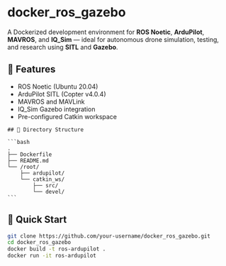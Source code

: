 # docker_ros_gazebo
A Dockerized development environment for **ROS Noetic**, **ArduPilot**, **MAVROS**, and **IQ_Sim** — ideal for autonomous drone simulation, testing, and research using **SITL** and **Gazebo**.

## 🚀 Features

- ROS Noetic (Ubuntu 20.04)
- ArduPilot SITL (Copter v4.0.4)
- MAVROS and MAVLink
- IQ_Sim Gazebo integration
- Pre-configured Catkin workspace

<pre><code>## 📂 Directory Structure

```bash
.
├── Dockerfile
├── README.md
└── /root/
    ├── ardupilot/
    └── catkin_ws/
        ├── src/
        └── devel/
```
</code></pre>

## 🔧 Quick Start

```bash
git clone https://github.com/your-username/docker_ros_gazebo.git
cd docker_ros_gazebo
docker build -t ros-ardupilot .
docker run -it ros-ardupilot

